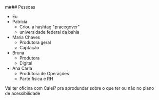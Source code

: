 m### Pessoas
- Eu
- Patrícia
	- Criou a hashtag "pracegover"
	- universidade federal da bahia
- Maria Chaves
	- Produtora geral
	- Captação
- Bruna
	- Produtora
	- Digital
- Ana Carla
	- Produtora de Operações
	- Parte física e RH



Vai ter oficina com Calel? pra aprodundar sobre o que ter ou não no plano de acessibilidade
